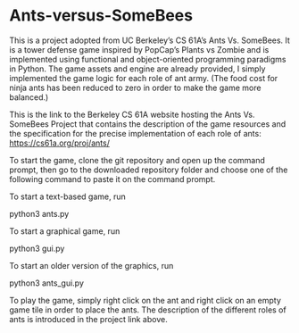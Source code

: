 # Ants-versus-SomeBees

This is a project adopted from UC Berkeley’s CS 61A’s Ants Vs. SomeBees. It is a tower defense game inspired by PopCap’s Plants vs Zombie and is implemented using functional and object-oriented programming paradigms in Python. The game assets and engine are already provided, I simply implemented the game logic for each role of ant army. 
(The food cost for ninja ants has been reduced to zero in order to make the game more balanced.)

This is the link to the Berkeley CS 61A website hosting the Ants Vs. SomeBees Project that contains the description of the game resources and the specification for the precise implementation of each role of ants:
https://cs61a.org/proj/ants/

To start the game, clone the git repository and open up the command prompt, then go to the downloaded repository folder and choose one of the following command to paste it on the command prompt.

To start a text-based game, run

python3 ants.py

To start a graphical game, run

python3 gui.py

To start an older version of the graphics, run

python3 ants_gui.py

To play the game, simply right click on the ant and right click on an empty game tile in order to place the ants. The description of the different roles of ants is introduced in the project link above.
